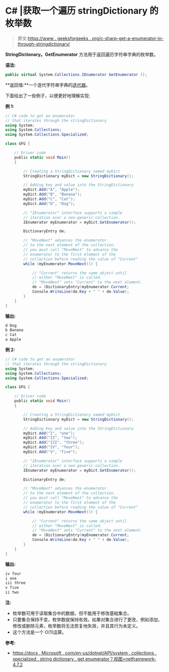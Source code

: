 # C# |获取一个遍历 stringDictionary 的枚举数

> 原文:[https://www . geeksforgeeks . org/c-sharp-get-a-enumerator-in-through-stringdictionary/](https://www.geeksforgeeks.org/c-sharp-get-an-enumerator-that-iterates-through-the-stringdictionary/)

**StringDictionary。GetEnumerator** 方法用于返回遍历字符串字典的枚举数。

**语法:**

```cs
public virtual System.Collections.IEnumerator GetEnumerator ();

```

**返回值:**一个迭代字符串字典的[迭代器](https://docs.microsoft.com/en-us/dotnet/api/system.collections.ienumerator?view=netframework-4.7.2)。

下面给出了一些例子，以便更好地理解实现:

**例 1:**

```cs
// C# code to get an enumerator
// that iterates through the stringDictionary
using System;
using System.Collections;
using System.Collections.Specialized;

class GFG {

    // Driver code
    public static void Main()
    {

        // Creating a StringDictionary named myDict
        StringDictionary myDict = new StringDictionary();

        // Adding key and value into the StringDictionary
        myDict.Add("A", "Apple");
        myDict.Add("B", "Banana");
        myDict.Add("C", "Cat");
        myDict.Add("D", "Dog");

        // "IEnumerator" interface supports a simple
        // iteration over a non-generic collection.
        IEnumerator myEnumerator = myDict.GetEnumerator();

        DictionaryEntry de;

        // "MoveNext" advances the enumerator
        // to the next element of the collection.
        // you must call "MoveNext" to advance the
        // enumerator to the first element of the
        // collection before reading the value of "Current"
        while (myEnumerator.MoveNext()) {

            // "Current" returns the same object until
            // either "MoveNext" is called.
            // "MoveNext" sets "Current" to the next element.
            de = (DictionaryEntry)myEnumerator.Current;
            Console.WriteLine(de.Key + " " + de.Value);
        }
    }
}
```

**输出:**

```cs
d Dog
b Banana
c Cat
a Apple

```

**例 2:**

```cs
// C# code to get an enumerator
// that iterates through the stringDictionary
using System;
using System.Collections;
using System.Collections.Specialized;

class GFG {

    // Driver code
    public static void Main()
    {

        // Creating a StringDictionary named myDict
        StringDictionary myDict = new StringDictionary();

        // Adding key and value into the StringDictionary
        myDict.Add("I", "one");
        myDict.Add("II", "two");
        myDict.Add("III", "three");
        myDict.Add("IV", "four");
        myDict.Add("V", "five");

        // "IEnumerator" interface supports a simple
        // iteration over a non-generic collection.
        IEnumerator myEnumerator = myDict.GetEnumerator();

        DictionaryEntry de;

        // "MoveNext" advances the enumerator
        // to the next element of the collection.
        // you must call "MoveNext" to advance the
        // enumerator to the first element of the
        // collection before reading the value of "Current"
        while (myEnumerator.MoveNext()) {

            // "Current" returns the same object until
            // either "MoveNext" is called.
            // "MoveNext" sets "Current" to the next element.
            de = (DictionaryEntry)myEnumerator.Current;
            Console.WriteLine(de.Key + " " + de.Value);
        }
    }
}
```

**输出:**

```cs
iv four
i one
iii three
v five
ii two

```

**注:**

*   枚举数可用于读取集合中的数据，但不能用于修改基础集合。
*   只要集合保持不变，枚举数就保持有效。如果对集合进行了更改，例如添加、修改或删除元素，枚举数将无法恢复地失效，并且其行为未定义。
*   这个方法是一个 O(1)运算。

**参考:**

*   [https://docs . Microsoft . com/en-us/dotnet/API/system . collections . specialized . string dictionary . get enumerator？视图=netframework-4.7.2](https://docs.microsoft.com/en-us/dotnet/api/system.collections.specialized.stringdictionary.getenumerator?view=netframework-4.7.2)